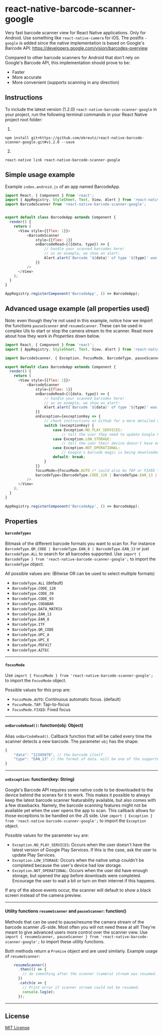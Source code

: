 # react-native-barcode-scanner-google


Very fast barcode scanner view for React Native applications. Only for Android. Use something like `react-native-camera` for iOS.
The postfix `-google` is added since the native implementation is based on Google's Barcode API:
https://developers.google.com/vision/barcodes-overview

Compared to other barcode scanners for Android that don't rely on Google's Barcode API, this implementation should prove to be:

  - Faster
  - More accurate
  - More convenient (supports scanning in any direction)


## Instructions

To include the latest version (1.2.0) `react-native-barcode-scanner-google` in your project, run the following terminal commands in your React Native project root folder:

1. 
```
npm install git+https://github.com/ekreutz/react-native-barcode-scanner-google.git#v1.2.0 --save
```
2. 
```
react-native link react-native-barcode-scanner-google
```


## Simple usage example

Example `index.android.js` of an app named BarcodeApp.

```js
import React, { Component } from 'react';
import { AppRegistry, StyleSheet, Text, View, Alert } from 'react-native';
import BarcodeScanner from 'react-native-barcode-scanner-google';


export default class BarcodeApp extends Component {
  render() {
    return (
      <View style={{flex: 1}}>
          <BarcodeScanner
              style={{flex: 1}}
              onBarcodeRead={({data, type}) => {
                  // handle your scanned barcodes here!
                  // as an example, we show an alert:
                  Alert.alert(`Barcode '${data}' of type '${type}' was scanned.`);
              }}
          />
      </View>
    );
  }
}

AppRegistry.registerComponent('BarcodeApp', () => BarcodeApp);
```


## Advanced usage example (all properties used)

Note: even though they're not used in this example, notice how we import the functions `pauseScanner` and `resumeScanner`. These can be used in complex UIs to start or stop the camera stream to the scanner. Read more about how they work in _Properties_ down below.

```js
import React, { Component } from 'react';
import { AppRegistry, StyleSheet, Text, View, Alert } from 'react-native';

import BarcodeScanner, { Exception, FocusMode, BarcodeType, pauseScanner, resumeScanner } from 'react-native-barcode-scanner-google';

export default class BarcodeApp extends Component {
  render() {
    return (
      <View style={{flex: 1}}>
          <BarcodeScanner
              style={{flex: 1}}
              onBarcodeRead={({data, type}) => {
                  // handle your scanned barcodes here!
                  // as an example, we show an alert:
                  Alert.alert(`Barcode '${data}' of type '${type}' was scanned.`);
              }}
              onException={exceptionKey => {
                  // check instructions on Github for a more detailed overview of these exceptions.
                  switch (exceptionKey) {
                      case Exception.NO_PLAY_SERVICES:
                          // tell the user they need to update Google Play Services
                      case Exception.LOW_STORAGE:
                          // tell the user their device doesn't have enough storage to fit the barcode scanning magic
                      case Exception.NOT_OPERATIONAL:
                          // Google's barcode magic is being downloaded, but is not yet operational.
                      default: break;
                  }
              }}
              focusMode={FocusMode.AUTO /* could also be TAP or FIXED */}
              barcodeType={BarcodeType.CODE_128 | BarcodeType.EAN_13 | BarcodeType.EAN_8 /* replace with ALL for all alternatives */}
          />
      </View>
    );
  }
}

AppRegistry.registerComponent('BarcodeApp', () => BarcodeApp);
```


## Properties

#### `barcodeTypes`

Bitmask of the different barcode formats you want to scan for.
For instance `BarcodeType.QR_CODE | BarcodeType.EAN_8 | BarcodeType.EAN_13` or just `BarcodeType.ALL` to search for all barcodes supported. Use `import { BarcodeType } from 'react-native-barcode-scanner-google';` to import the `BarcodeType` object.

All possible values are: (Bitwise OR can be used to select multiple formats)
- `BarcodeType.ALL` (default)
- `BarcodeType.CODE_128`
- `BarcodeType.CODE_39`
- `BarcodeType.CODE_93`
- `BarcodeType.CODABAR`
- `BarcodeType.DATA_MATRIX`
- `BarcodeType.EAN_13`
- `BarcodeType.EAN_8`
- `BarcodeType.ITF`
- `BarcodeType.QR_CODE`
- `BarcodeType.UPC_A`
- `BarcodeType.UPC_E`
- `BarcodeType.PDF417`
- `BarcodeType.AZTEC`

___

#### `focusMode`

Use `import { FocusMode } from 'react-native-barcode-scanner-google';` to import the `FocusMode` object.

Possible values for this prop are:
- `FocusMode.AUTO`: Continuous automatic focus. (default)
- `FocusMode.TAP`: Tap-to-focus
- `FocusMode.FIXED`: Fixed focus

___

#### `onBarcodeRead()`: function(obj: Object)

Alias `onBarCodeRead()`. Callback function that will be called every time the scanner detects a new barcode.
The parameter `obj` has the shape:

```js
{
    "data": "12345678", // the barcode itself
    "type": "EAN_13" // the format of data. will be one of the supported formats, or "UNKNOWN_FORMAT"
}
```

___

#### `onException`: function(key: String)

Google's Barcode API requires some native code to be downloaded to the device behind the scenes for it to work. This makes it possible to always keep the latest barcode scanner featurability available, but also comes with a few drawbacks. Namely, the barcode scanning features might not be available yet when the user opens the app to scan. This callback allows for those exceptions to be handled on the JS side.
Use `import { Exception } from 'react-native-barcode-scanner-google';` to import the `Exception` object.

Possible values for the parameter `key` are:

- `Exception.NO_PLAY_SERVICES`: Occurs when the user doesn't have the latest version of Google Play Services. If this is the case, ask the user to update Play Services.
- `Exception.LOW_STORAGE`: Occurs when the native setup couldn't be completed because the user's device had low storage.
- `Exception.NOT_OPERATIONAL`: Occurs when the user did have enough storage, but opened the app before downloads were completed. Encourage the user to wait a bit or turn on their internet if this happens.

If any of the above events occur, the scanner will default to show a black screen instead of the camera preview.


___

#### Utility functions `resumeScanner` and `pauseScanner`: function()

Methods that can be used to pause/resume the camera stream of the barcode scanner JS-side. Most often you will not need these at all! They're meant to give advanced users more control over the scanner view.
Use `import { resumeScanner, pauseScanner } from 'react-native-barcode-scanner-google';` to import these utility functions.

Both methods return a `Promise` object and are used similarly. Example usage of `resumeScanner`:

```js
    resumeScanner()
      .then(() => {
        // do something after the scanner (camera) stream was resumed.
      })
      .catch(e => {
        // Print error if scanner stream could not be resumed.
        console.log(e);
      });
```


___

## License

[MIT License](LICENSE)
